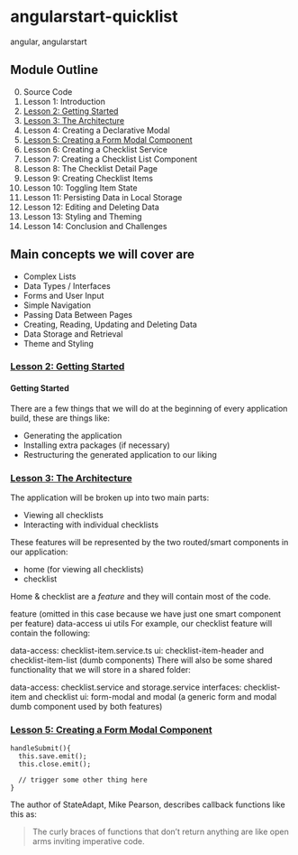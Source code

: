 # angularstart-quicklist

angular, angularstart

## Module Outline

 0. Source Code
 1. Lesson 1: Introduction
 2. [Lesson 2: Getting Started](#lesson-2-getting-started)
 3. [Lesson 3: The Architecture](#lesson-3-the-architecture)
 4. Lesson 4: Creating a Declarative Modal
 5. [Lesson 5: Creating a Form Modal Component](#lesson-5-creating-a-form-modal-component)
 6. Lesson 6: Creating a Checklist Service
 7. Lesson 7: Creating a Checklist List Component
 8. Lesson 8: The Checklist Detail Page
 9. Lesson 9: Creating Checklist Items
 10. Lesson 10: Toggling Item State
 11. Lesson 11: Persisting Data in Local Storage
 12. Lesson 12: Editing and Deleting Data
 13. Lesson 13: Styling and Theming
 14. Lesson 14: Conclusion and Challenges

## Main concepts we will cover are

- Complex Lists
- Data Types / Interfaces
- Forms and User Input
- Simple Navigation
- Passing Data Between Pages
- Creating, Reading, Updating and Deleting Data
- Data Storage and Retrieval
- Theme and Styling
  
### [Lesson 2: Getting Started](#lesson-2-getting-started)

#### Getting Started

There are a few things that we will do at the beginning of every application build, these are things like:

- Generating the application
- Installing extra packages (if necessary)
- Restructuring the generated application to our liking

### [Lesson 3: The Architecture](#lesson-3-the-architecture)

The application will be broken up into two main parts:

- Viewing all checklists
- Interacting with individual checklists

These features will be represented by the two routed/smart components in our application:

- home (for viewing all checklists)
- checklist

Home & checklist are a *feature* and they will contain most of the code.

feature (omitted in this case because we have just one smart component per feature)
data-access
ui
utils
For example, our checklist feature will contain the following:

data-access: checklist-item.service.ts
ui: checklist-item-header and checklist-item-list (dumb components)
There will also be some shared functionality that we will store in a shared folder:

data-access: checklist.service and storage.service
interfaces: checklist-item and checklist
ui: form-modal and modal (a generic form and modal dumb component used by both features)

### [Lesson 5: Creating a Form Modal Component](#lesson-5-creating-a-form-modal-component)

```
handleSubmit(){
  this.save.emit();
  this.close.emit();

  // trigger some other thing here
}
```

The author of StateAdapt, Mike Pearson, describes callback functions like this as:
> The curly braces of functions that don’t return anything are like open arms inviting imperative code.
